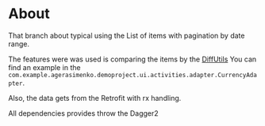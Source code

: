 # About

That branch about typical using the List of items with pagination by date range. 

The features were was used is comparing the items by the  [DiffUtils](https://developer.android.com/reference/android/support/v7/util/DiffUtil)
You can find an example in the `com.example.agerasimenko.demoproject.ui.activities.adapter.CurrencyAdapter`.

Also, the data gets from the Retrofit with rx handling. 

All dependencies provides throw the Dagger2

